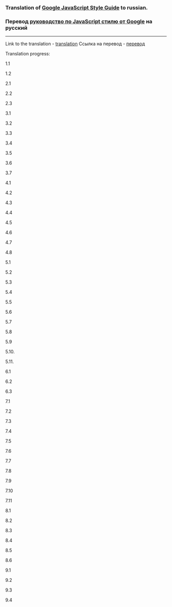 ### Translation of [Google JavaScript Style Guide](https://google.github.io/styleguide/jsguide.html) to russian.
### Перевод [руководство по JavaScript стилю от Google](https://google.github.io/styleguide/jsguide.html) на русский

---

Link to the translation - [translation](https://rostislavdugin.github.io/styleguide/jsguide.html)
Ссылка на перевод - [перевод](https://rostislavdugin.github.io/styleguide/jsguide.html)




Translation progress:

1.1

1.2

2.1

2.2

2.3

3.1

3.2

3.3

3.4

3.5

3.6

3.7

4.1

4.2

4.3

4.4

4.5

4.6

4.7

4.8

5.1

5.2

5.3

5.4

5.5

5.6

5.7

5.8

5.9

5.10.

5.11.

6.1

6.2

6.3

7.1

7.2

7.3

7.4

7.5

7.6

7.7

7.8

7.9

7.10

7.11

8.1

8.2

8.3

8.4

8.5

8.6

9.1

9.2

9.3

9.4
